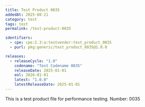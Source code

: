 ```yaml
---
title: Test Product 0035
addedAt: 2025-08-21
category: test
tags: test
permalink: /test-product-0035

identifiers:
  - cpe: cpe:2.3:a:testvendor:test_product_0035
  - purl: pkg:generic/test_product_0035@1.0.0

releases:
  - releaseCycle: "1.0"
    codename: "Test Codename 0035"
    releaseDate: 2025-01-01
    eol: 2026-01-01
    latest: "1.0.0"
    latestReleaseDate: 2025-01-01
---
```


This is a test product file for performance testing. Number: 0035
